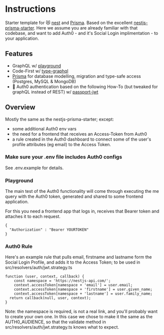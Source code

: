 # Instructions

Starter template for 😻 [nest](https://nestjs.com/) and [Prisma](https://www.prisma.io/).
Based on the excellent [nestjs-prisma-starter](https://github.com/fivethree-team/nestjs-prisma-starter). Here we assume you are already familiar with that codebase, and want to add Auth0 - and it's Social Login implimentation - to your application. 


## Features

- GraphQL w/ [playground](https://github.com/prisma/graphql-playground)
- Code-First w/ [type-graphql](https://github.com/19majkel94/type-graphql)
- [Prisma](https://www.prisma.io/) for database modelling, migration and type-safe access (Postgres, MySQL & MongoDB)
- 🔐 Auth0 authentication based on the following How-To (but tweaked for graphQL instead of REST) w/ [passport-jwt](https://auth0.com/blog/developing-a-secure-api-with-nestjs-adding-authorization/)


## Overview

Mostly the same as the nestjs-prisma-starter; except: 
- some additional Auth0 env vars
- the need for a frontend that receives an Access-Token from Auth0
- a rule created in the Auth0 dashboard to connect some of the user's profile attributes (eg email) to the Access Token.



### Make sure your .env file includes Auth0 configs

See .env.example for details.



### Playground

The main test of the Auth0 functionality will come through executing the me query with the Auth0 token, generated and shared to some frontend application.

For this you need a frontend app that logs in, receives that Bearer token and attaches it to each request.

```
{
  "Authorization" : "Bearer YOURTOKEN"
}
```

### Auth0 Rule

Here's an example rule that pulls email, firstname and lastname form the Social Login Profile, and adds it to the Access Token; to be used in src/resolvers/auth/jwt.strategy.ts

```
function (user, context, callback) {
    const namespace = 'https://nestjs-api.com/';
    context.accessToken[namespace + 'email'] = user.email;
    context.accessToken[namespace + 'firstname'] = user.given_name;
    context.accessToken[namespace + 'lastname'] = user.family_name;
  return callback(null, user, context);
}
```
Note: the namespace is required, is not a real link, and you'll probably want to create your own one.
In this case we chose to make it the same as the AUTH0_AUDIENCE, so that the validate method in src/resolvers/auth/jwt.strategy.ts knows what to expect.





